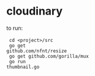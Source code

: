 # cloudinary

to run:<br><br>
<code>
cd \<project\>/src<br>
go get github.com/nfnt/resize<br>
go get github.com/gorilla/mux<br>
go run thumbnail.go
</code>

